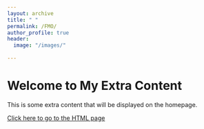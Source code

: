 ```yaml
---
layout: archive
title: " "
permalink: /FMO/
author_profile: true
header:
  image: "/images/"
  
---
```


# Welcome to My Extra Content

This is some extra content that will be displayed on the homepage.

[Click here to go to the HTML page](/amalia.js-full-1.3.3/full/samples/ajs-plugin-timeline.html)



